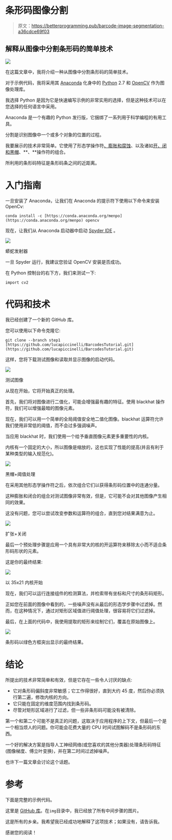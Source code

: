 # 条形码图像分割

> 原文：<https://betterprogramming.pub/barcode-image-segmentation-a36cdce69f03>

## 解释从图像中分割条形码的简单技术

![](img/1e0c2603dafc80b35665625f38d22d8d.png)

在这篇文章中，我将介绍一种从图像中分割条形码的简单技术。

对于示例代码，我将采用其 [Anaconda](https://anaconda.org/) 化身中的 [Python](https://www.python.org/) 2.7 和 [OpenCV](http://opencv.org/) 作为图像处理库。

我选择 Python 是因为它是快速编写示例的非常实用的选择，但是这种技术可以在您选择的任何语言中采用。

Anaconda 是一个有趣的 Python 发行版，它捆绑了一系列用于科学编程的有用工具。

分割是识别图像中一个或多个对象的位置的过程。

我要展示的技术非常简单。它使用了形态学操作符[、膨胀和腐蚀](http://docs.opencv.org/2.4/doc/tutorials/imgproc/erosion_dilatation/erosion_dilatation.html)、以及诸如[开、闭和黑帽](http://docs.opencv.org/2.4/doc/tutorials/imgproc/opening_closing_hats/opening_closing_hats.html)、**、**操作符的组合。

所利用的条形码特征是条形码条之间的近距离。

# 入门指南

一旦安装了 Anaconda，让我们在 Anaconda 的提示符下使用以下命令来安装 OpenCv:

```
conda install -c [https://conda.anaconda.org/menpo](https://conda.anaconda.org/menpo) opencv
```

现在，让我们从 Anaconda 启动器中启动 [Spyder IDE](https://www.spyder-ide.org/) 。

![](img/e1231b9463b137ab21f0b51c0fb4e6cd.png)

蟒蛇发射器

一旦 Spyder 运行，我建议您验证 OpenCV 安装是否成功。

在 Python 控制台的右下方，我们来测试一下:

```
import cv2
```

# 代码和技术

我已经创建了一个新的 GitHub 库。

您可以使用以下命令克隆它:

```
git clone --branch step1 [https://github.com/lucapiccinelli/BarcodesTutorial.git](https://github.com/lucapiccinelli/BarcodesTutorial.git)
```

这样，您将下载测试图像和读取并显示图像的启动代码。

![](img/2b5ddb1c7f22b6a1e7394872bc6acca5.png)

测试图像

从现在开始，它将开始真正的处理。

首先，我们将对图像进行二值化，可能会增强最有趣的特征。使用 blackhat 操作符，我们可以增强最暗的图像元素。

现在，我们可以用一个简单的全局阈值安全地二值化图像。blackhat 运算符允许我们使用非常低的阈值，而不会过多强调噪声。

当应用 blackhat 时，我们使用一个给予垂直图像元素更多重要性的内核。

内核有一个固定的大小，所以图像是缩放的，这也实现了性能的提高(并且有利于某种类型的输入规范化)。

![](img/44884c2c3fbc0cc9fc46676cbf154a03.png)

黑帽+阈值处理

在采用其他形态学操作符之后，依次组合它们以获得条形码位置中的连通分量。

这种膨胀和闭合的组合对测试图像非常有效，但是，它可能不会对其他图像产生相同的效果。

这没有问题，您可以尝试改变参数和运算符的组合，直到您对结果满意为止。

![](img/c45c3a4fcdb10f4b6ec8dbcd933e4c5a.png)

扩张+关闭

最后一个预处理步骤是应用一个具有非常大的核的开运算符来移除太小而不适合条形码形状的元素。

这是你的最终结果:

![](img/ca6c6792924bda3e0684836836aca5c0.png)

以 35x21 内核开始

现在，我们可以运行连接组件的检测算法，并检索带有坐标和尺寸的条形码矩形。

正如您在前面的图像中看到的，一些噪声没有从最后的形态学步骤中过滤掉。然而，在这种情况下，通过对矩形区域值进行阈值处理，很容易将它们过滤掉。

最后，在上面的代码中，我使用提取的矩形来绘制它们，覆盖在原始图像上。

![](img/da79f1d1a5a42f82dcd1c157d1ee6d29.png)

条形码以绿色方框突出显示的最终结果。

# 结论

所提出的技术非常简单和有效，但是它存在一些令人讨厌的缺点:

*   它对条形码偏斜度非常敏感；它工作得很好，直到大约 45 度，然后你必须执行第二遍，修改内核的方向。
*   它只能在固定的维度范围内找到条形码。
*   尽管对矩形区域进行了过滤，但一些非条形码可能没有被清除。

第一个和第二个可能不是真正的问题，这取决于应用程序的上下文，但最后一个是一个相当烦人的问题。你可能会花费大量的 CPU 时间试图解码不是条形码的东西。

一个好的解决方案是指导人工神经网络(或您喜欢的其他分类器)处理条形码特征(图像梯度、傅立叶变换)，并在第二时间过滤掉噪声。

也许下一篇文章会讨论这个话题。

# 参考

下面是完整的示例代码。

这里是 [GitHub 库](https://github.com/lucapiccinelli/BarcodesTutorial/blob/master/barcodeTutorial.py)。在`img`目录中，我已经放了所有中间步骤的图片。

这是所有的乡亲。我希望我已经成功地解释了这项技术；如果没有，请告诉我。

感谢您的阅读！